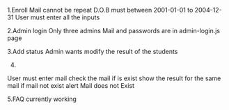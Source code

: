 1.Enroll 
  Mail cannot be repeat
  D.O.B must between 2001-01-01 to 2004-12-31
  User must enter all the inputs

2.Admin login 
  Only three admins 
  Mail and passwords are in admin-login.js page

3.Add status
   Admin wants modify the result of the students 

4.
  User must enter mail 
  check the mail if is exist show the result for the same mail
  if mail not exist alert Mail does not Exist

5.FAQ 
     currently working
     
